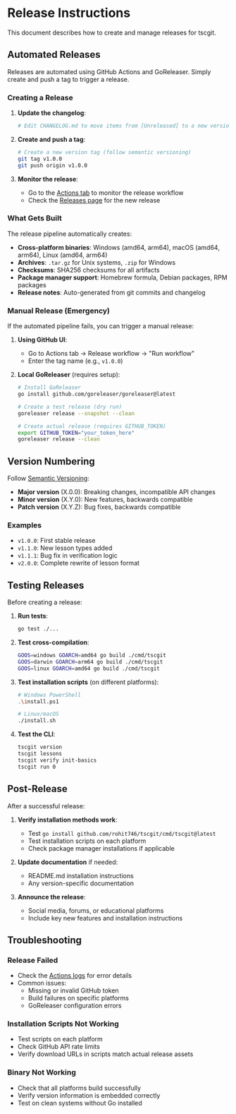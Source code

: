 # Release Instructions

This document describes how to create and manage releases for tscgit.

## Automated Releases

Releases are automated using GitHub Actions and GoReleaser. Simply create and push a tag to trigger a release.

### Creating a Release

1. **Update the changelog**:
   ```bash
   # Edit CHANGELOG.md to move items from [Unreleased] to a new version section
   ```

2. **Create and push a tag**:
   ```bash
   # Create a new version tag (follow semantic versioning)
   git tag v1.0.0
   git push origin v1.0.0
   ```

3. **Monitor the release**:
   - Go to the [Actions tab](https://github.com/rohit746/tscgit/actions) to monitor the release workflow
   - Check the [Releases page](https://github.com/rohit746/tscgit/releases) for the new release

### What Gets Built

The release pipeline automatically creates:

- **Cross-platform binaries**: Windows (amd64, arm64), macOS (amd64, arm64), Linux (amd64, arm64)
- **Archives**: `.tar.gz` for Unix systems, `.zip` for Windows
- **Checksums**: SHA256 checksums for all artifacts
- **Package manager support**: Homebrew formula, Debian packages, RPM packages
- **Release notes**: Auto-generated from git commits and changelog

### Manual Release (Emergency)

If the automated pipeline fails, you can trigger a manual release:

1. **Using GitHub UI**:
   - Go to Actions tab → Release workflow → "Run workflow"
   - Enter the tag name (e.g., `v1.0.0`)

2. **Local GoReleaser** (requires setup):
   ```bash
   # Install GoReleaser
   go install github.com/goreleaser/goreleaser@latest
   
   # Create a test release (dry run)
   goreleaser release --snapshot --clean
   
   # Create actual release (requires GITHUB_TOKEN)
   export GITHUB_TOKEN="your_token_here"
   goreleaser release --clean
   ```

## Version Numbering

Follow [Semantic Versioning](https://semver.org/):

- **Major version** (X.0.0): Breaking changes, incompatible API changes
- **Minor version** (X.Y.0): New features, backwards compatible
- **Patch version** (X.Y.Z): Bug fixes, backwards compatible

### Examples
- `v1.0.0`: First stable release
- `v1.1.0`: New lesson types added
- `v1.1.1`: Bug fix in verification logic
- `v2.0.0`: Complete rewrite of lesson format

## Testing Releases

Before creating a release:

1. **Run tests**:
   ```bash
   go test ./...
   ```

2. **Test cross-compilation**:
   ```bash
   GOOS=windows GOARCH=amd64 go build ./cmd/tscgit
   GOOS=darwin GOARCH=arm64 go build ./cmd/tscgit
   GOOS=linux GOARCH=amd64 go build ./cmd/tscgit
   ```

3. **Test installation scripts** (on different platforms):
   ```bash
   # Windows PowerShell
   .\install.ps1
   
   # Linux/macOS
   ./install.sh
   ```

4. **Test the CLI**:
   ```bash
   tscgit version
   tscgit lessons
   tscgit verify init-basics
   tscgit run 0
   ```

## Post-Release

After a successful release:

1. **Verify installation methods work**:
   - Test `go install github.com/rohit746/tscgit/cmd/tscgit@latest`
   - Test installation scripts on each platform
   - Check package manager installations if applicable

2. **Update documentation** if needed:
   - README.md installation instructions
   - Any version-specific documentation

3. **Announce the release**:
   - Social media, forums, or educational platforms
   - Include key new features and installation instructions

## Troubleshooting

### Release Failed

- Check the [Actions logs](https://github.com/rohit746/tscgit/actions) for error details
- Common issues:
  - Missing or invalid GitHub token
  - Build failures on specific platforms
  - GoReleaser configuration errors

### Installation Scripts Not Working

- Test scripts on each platform
- Check GitHub API rate limits
- Verify download URLs in scripts match actual release assets

### Binary Not Working

- Check that all platforms build successfully
- Verify version information is embedded correctly
- Test on clean systems without Go installed